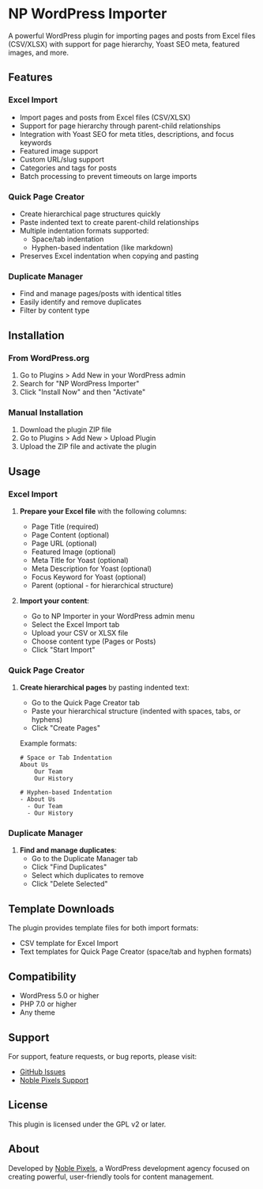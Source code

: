 # NP WordPress Importer

A powerful WordPress plugin for importing pages and posts from Excel files (CSV/XLSX) with support for page hierarchy, Yoast SEO meta, featured images, and more.

## Features

### Excel Import
- Import pages and posts from Excel files (CSV/XLSX)
- Support for page hierarchy through parent-child relationships
- Integration with Yoast SEO for meta titles, descriptions, and focus keywords
- Featured image support
- Custom URL/slug support
- Categories and tags for posts
- Batch processing to prevent timeouts on large imports

### Quick Page Creator
- Create hierarchical page structures quickly
- Paste indented text to create parent-child relationships
- Multiple indentation formats supported:
  - Space/tab indentation
  - Hyphen-based indentation (like markdown)
- Preserves Excel indentation when copying and pasting

### Duplicate Manager
- Find and manage pages/posts with identical titles
- Easily identify and remove duplicates
- Filter by content type

## Installation

### From WordPress.org
1. Go to Plugins > Add New in your WordPress admin
2. Search for "NP WordPress Importer"
3. Click "Install Now" and then "Activate"

### Manual Installation
1. Download the plugin ZIP file
2. Go to Plugins > Add New > Upload Plugin
3. Upload the ZIP file and activate the plugin

## Usage

### Excel Import

1. **Prepare your Excel file** with the following columns:
   - Page Title (required)
   - Page Content (optional)
   - Page URL (optional)
   - Featured Image (optional)
   - Meta Title for Yoast (optional)
   - Meta Description for Yoast (optional)
   - Focus Keyword for Yoast (optional)
   - Parent (optional - for hierarchical structure)

2. **Import your content**:
   - Go to NP Importer in your WordPress admin menu
   - Select the Excel Import tab
   - Upload your CSV or XLSX file
   - Choose content type (Pages or Posts)
   - Click "Start Import"

### Quick Page Creator

1. **Create hierarchical pages** by pasting indented text:
   - Go to the Quick Page Creator tab
   - Paste your hierarchical structure (indented with spaces, tabs, or hyphens)
   - Click "Create Pages"

   Example formats:
   ```
   # Space or Tab Indentation
   About Us
       Our Team
       Our History
   
   # Hyphen-based Indentation
   - About Us
     - Our Team
     - Our History
   ```

### Duplicate Manager

1. **Find and manage duplicates**:
   - Go to the Duplicate Manager tab
   - Click "Find Duplicates"
   - Select which duplicates to remove
   - Click "Delete Selected"

## Template Downloads

The plugin provides template files for both import formats:
- CSV template for Excel Import
- Text templates for Quick Page Creator (space/tab and hyphen formats)

## Compatibility

- WordPress 5.0 or higher
- PHP 7.0 or higher
- Any theme

## Support

For support, feature requests, or bug reports, please visit:
- [GitHub Issues](https://github.com/noblepixels/np-wordpress-importer/issues)
- [Noble Pixels Support](https://www.noblepixels.ca/contact)

## License

This plugin is licensed under the GPL v2 or later.

## About

Developed by [Noble Pixels](https://www.noblepixels.ca), a WordPress development agency focused on creating powerful, user-friendly tools for content management. 